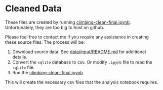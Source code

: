 # Cleaned Data

These files are created by running [climbing-clean-final.ipynb](https://github.com/m-dodd/rock-climbing/blob/master/src/climbing-clean-final.ipynb). Unfortunately, they are too big to host on github.

Please feel free to contact me if you require any assistance in creating these source files. The process will be:
1. Download source data. See [data/input/README.md](https://github.com/m-dodd/rock-climbing/blob/master/data/input/README.md) for additional details.
2. Convert the `sqlite` database to csv. Or modify `.ipynb` file to read the `sqlite` file.
3. Run the [climbing-clean-final.ipynb](https://github.com/m-dodd/rock-climbing/blob/master/src/climbing-clean-final.ipynb)

This will create the necessary csv files that the analysis notebook requires.
